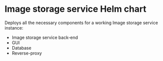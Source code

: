 # Image storage service Helm chart

Deploys all the necessary components for a working Image storage service instance:

- Image storage service back-end
- GUI
- Database
- Reverse-proxy
